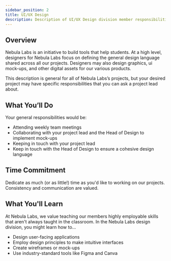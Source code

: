 ```yaml
---
sidebar_position: 2
title: UI/UX Design
description: Description of UI/UX Design division member responsibilities
---
```


## Overview

Nebula Labs is an initiative to build tools that help students. At a high level, designers for Nebula Labs focus on defining the general design language shared across all our projects. Designers may also design graphics, ui mock-ups, and other digital assets for our various products.

This description is general for all of Nebula Labs’s projects, but your desired project may have specific responsibilities that you can ask a project lead about.

## What You’ll Do

Your general responsibilities would be:

- Attending weekly team meetings
- Collaborating with your project lead and the Head of Design to implement mock-ups
- Keeping in touch with your project lead
- Keep in touch with the Head of Design to ensure a cohesive design language

## Time Commitment

Dedicate as much (or as little!) time as you'd like to working on our projects. Consistency and communication are valued.

## What You'll Learn

At Nebula Labs, we value teaching our members highly employable skills that aren't always taught in the classroom. In the Nebula Labs design division, you might learn how to...

- Design user-facing applications
- Employ design principles to make intuitive interfaces
- Create wireframes or mock-ups
- Use industry-standard tools like Figma and Canva
